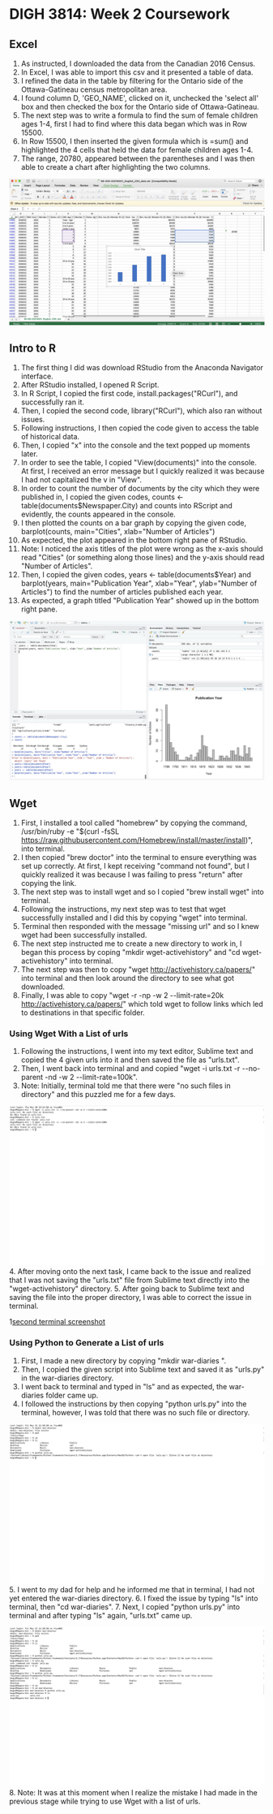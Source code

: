 # DIGH 3814: Week 2 Coursework
## Excel
1. As instructed, I downloaded the data from the Canadian 2016 Census.
2. In Excel, I was able to import this csv and it presented a table of data.
3. I refined the data in the table by filtering for the Ontario side of the Ottawa-Gatineau census metropolitan area.
4. I found column D, 'GEO_NAME', clicked on it, unchecked the 'select all' box and then checked the box for the Ontario side of Ottawa-Gatineau.
5. The next step was to write a formula to find the sum of female children ages 1-4, first I had to find where this data began which was in Row 15500.
6.  In Row 15500, I then inserted the given formula which is =sum() and highlighted the 4 cells that held the data for female children ages 1-4.
7. The range, 20780, appeared between the parentheses and I was then able to create a chart after highlighting the two columns.

![excel screenshot](excel_screenshot.jpeg)
## Intro to R
1. The first thing I did was download RStudio from the Anaconda Navigator interface.
2. After RStudio installed, I opened R Script.
3. In R Script, I copied the first code, install.packages("RCurl"), and successfully ran it.
4. Then, I copied the second code, library("RCurl"), which also ran without issues.
5. Following instructions, I then copied the code given to access the table of historical data.
6. Then, I copied "x" into the console and the text popped up moments later.
7. In order to see the table, I copied "View(documents)" into the console. At first, I received an error message but I quickly realized it was because I had not capitalized the v in "View".
8. In order to count the number of documents by the city which they were published in, I copied the given codes, counts <- table(documents$Newspaper.City) and counts into RScript and evidently, the counts appeared in the console.
9. I then plotted the counts on a bar graph by copying the given code, barplot(counts, main="Cities", xlab="Number of Articles")
10. As expected, the plot appeared in the bottom right pane of RStudio.
11. Note: I noticed the axis titles of the plot were wrong as the x-axis should read "Cities" (or something along those lines) and the y-axis should read "Number of Articles".
12. Then, I copied the given codes, years <- table(documents$Year)
 and barplot(years, main="Publication Year", xlab="Year", ylab="Number of Articles") to find the number of articles published each year.
 13. As expected, a graph titled "Publication Year" showed up in the bottom right pane.

![RStudio screenshot](RStudio_screenshot.jpeg)
## Wget
1. First, I installed a tool called "homebrew" by copying the command, /usr/bin/ruby -e "$(curl -fsSL https://raw.githubusercontent.com/Homebrew/install/master/install)", into terminal.
2. I then copied "brew doctor" into the terminal to ensure everything was set up correctly. At first, I kept receiving "command not found", but I quickly realized it was because I was failing to press "return" after copying the link.
3. The next step was to install wget and so I copied "brew install wget" into terminal.
4. Following the instructions, my next step was to test that wget successfully installed and I did this by copying "wget" into terminal.
5. Terminal then responded with the message "missing url" and so I knew wget had been successfully installed.
6. The next step instructed me to create a new directory to work in, I began this process by coping "mkdir wget-activehistory" and "cd wget-activehistory" into terminal.
7. The next step was then to copy "wget http://activehistory.ca/papers/" into terminal and then look around the directory to see what got downloaded.
8. Finally, I was able to copy "wget -r -np -w 2 --limit-rate=20k http://activehistory.ca/papers/" which told wget to follow links which led to destinations in that specific folder.
### Using Wget With a List of urls
1. Following the instructions, I went into my text editor, Sublime text and copied the 4  given urls into it and then saved the file as "urls.txt".
2. Then, I went back into terminal and and copied  "wget -i urls.txt -r --no-parent -nd -w 2 --limit-rate=100k".
3. Note: Initially, terminal told me that there were "no such files in directory" and this puzzled me for a few days.

![first terminal screenshot](first_terminal_screenshot.jpeg)
4. After moving onto the next task, I came back to the issue and realized that I was not saving the "urls.txt" file from Sublime text directly into the "wget-activehistory" directory.
5. After going back to Sublime text and saving the file into the proper directory, I was able to correct the issue in terminal.

1[second terminal screenshot](second_terminal_screenshot.jpeg)
### Using Python to Generate a List of urls
1. First, I made a new directory by copying "mkdir war-diaries
".
2. Then, I copied the given script into Sublime text and saved it as "urls.py" in the war-diaries directory.
3. I went back to terminal and typed in "ls" and as expected, the war-diaries folder came up.
4. I followed the instructions by then copying "python urls.py" into the terminal, however, I was told that there was no such file or directory.

![third terminal screenshot](third_terminal_screenshot.jpeg)
5. I went to my dad for help and he informed me that in terminal, I had not yet entered the war-diaries directory.
6. I fixed the issue by typing "ls" into terminal, then "cd war-diaries".
7. Next, I copied "python urls.py" into terminal and after typing "ls" again, "urls.txt" came up.

![fourth terminal screenshot](fourth_terminal_screenshot.jpeg)
8. Note: It was at this moment when I realize the mistake I had made in the previous stage while trying to use Wget with a list of urls. 
